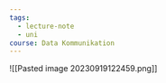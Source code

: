 ```yaml
---
tags:
  - lecture-note
  - uni
course: Data Kommunikation
---
```

![[Pasted image 20230919122459.png]]
